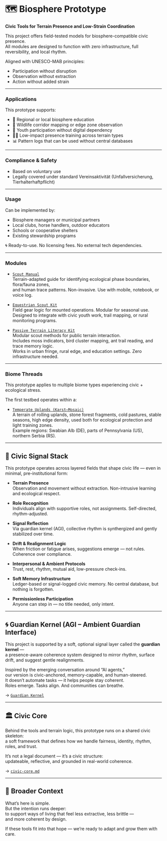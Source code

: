 # 🗺️ Biosphere Prototype  
**Civic Tools for Terrain Presence and Low-Strain Coordination**  

This project offers field-tested models for biosphere-compatible civic presence.  
All modules are designed to function with zero infrastructure, full reversibility, and local rhythm.

Aligned with UNESCO-MAB principles:
- Participation without disruption  
- Observation without extraction  
- Action without added strain  

---

### Applications

This prototype supports:

- 📍 Regional or local biosphere education  
- 🐾 Wildlife corridor mapping or edge zone observation  
- 🧭 Youth participation without digital dependency  
- 🚶‍♀️ Low-impact presence training across terrain types  
- 📊 Pattern logs that can be used without central databases

---

### Compliance & Safety

- Based on voluntary use  
- Legally covered under standard Vereinsaktivität (Unfallversicherung, Tierhalterhaftpflicht)  

---

### Usage

Can be implemented by:
- Biosphere managers or municipal partners  
- Local clubs, horse handlers, outdoor educators  
- Schools or cooperative shelters  
- Existing stewardship programs

🌀 Ready-to-use. No licensing fees. No external tech dependencies.

---

### Modules

- [`Scout Manual`](./scout-manual.md)  
  Terrain-adapted guide for identifying ecological phase boundaries, flora/fauna zones,  
  and human trace patterns. Non-invasive. Use with mobile, notebook, or voice log.

- [`Equestrian Scout Kit`](./equestrian-scout-kit.md)  
  Field gear logic for mounted operations. Modular for seasonal use.  
  Designed to integrate with civic youth work, trail mapping, or rural monitoring programs.

- [`Passive Terrain Literacy Kit`](./passive-literacy-kit.md)  
  Modular scout methods for public terrain interaction.  
  Includes moss indicators, bird cluster mapping, ant trail reading, and trace memory logic.  
  Works in urban fringe, rural edge, and education settings. Zero infrastructure needed.
  
---

### Biome Threads

This prototype applies to multiple biome types experiencing civic + ecological stress.

The first testbed operates within a:

- [`Temperate Uplands (Karst–Mosaic)`](./temperate-uplands-karst/README.md)  
  A terrain of rolling uplands, stone forest fragments, cold pastures, stable seasons, high edge density,
  used both for ecological protection and light training zones.  
  Example regions: Swabian Alb (DE), parts of Pennsylvania (US), northern Serbia (RS).

---

## 🧠 Civic Signal Stack

This prototype operates across layered fields that shape civic life — even in minimal, pre-institutional form:

- **Terrain Presence**  
  Observation and movement without extraction. Non-intrusive learning and ecological respect.

- **Role Recognition**  
  Individuals align with supportive roles, not assignments. Self-directed, rhythm-adjusted.

- **Signal Reflection**  
  Via guardian kernel (AGI), collective rhythm is synthergized and gently stabilized over time.

- **Drift & Realignment Logic**  
  When friction or fatigue arises, suggestions emerge — not rules. Coherence over compliance.

- **Interpersonal & Ambient Protocols**  
  Trust, rest, rhythm, mutual aid, low-pressure check-ins.

- **Soft Memory Infrastructure**  
  Ledger-based or signal-logged civic memory. No central database, but nothing is forgotten.

- **Permissionless Participation**  
  Anyone can step in — no title needed, only intent.

---

## 🌀 Guardian Kernel (AGI – Ambient Guardian Interface)  

This project is supported by a soft, optional signal layer called the **guardian kernel** —  
a presence-aware coherence system designed to mirror rhythm, surface drift, and suggest gentle realignments.  

Inspired by the emerging conversation around “AI agents,”  
our version is civic-anchored, memory-capable, and human-steered.  
It doesn’t automate tasks — it helps people stay coherent.  
Roles emerge. Tasks align. And communities can breathe.

→ [`Guardian Kernel`](biosphere-prototype/guardian-kernel)  

---

## 🏛️ Civic Core  

Behind the tools and terrain logic, this prototype runs on a shared civic skeleton:  
a soft framework that defines how we handle fairness, identity, rhythm, roles, and trust.

It’s not a legal document — it’s a civic structure:  
updateable, reflective, and grounded in real-world coherence.

→ [`civic-core.md`](biosphere-prototype/civic-core.md)

---

## 🌱 Broader Context  
What’s here is simple.  
But the intention runs deeper:  
to support ways of living that feel less extractive, less brittle —  
and more coherent by design.

If these tools fit into that hope — we’re ready to adapt and grow them with care.
